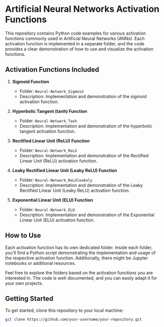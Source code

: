 # Artificial Neural Networks Activation Functions

This repository contains Python code examples for various activation functions commonly used in Artificial Neural Networks (ANNs). Each activation function is implemented in a separate folder, and the code provides a clear demonstration of how to use and visualize the activation functions.

## Activation Functions Included

1. **Sigmoid Function**
   - Folder: `Neural-Network_Sigmoid`
   - Description: Implementation and demonstration of the sigmoid activation function.

2. **Hyperbolic Tangent (tanh) Function**
   - Folder: `Neural-Network_Tanh`
   - Description: Implementation and demonstration of the hyperbolic tangent activation function.

3. **Rectified Linear Unit (ReLU) Function**
   - Folder: `Neural-Network_ReLU`
   - Description: Implementation and demonstration of the Rectified Linear Unit (ReLU) activation function.

4. **Leaky Rectified Linear Unit (Leaky ReLU) Function**
   - Folder: `Neural-Network_ReLUleakely`
   - Description: Implementation and demonstration of the Leaky Rectified Linear Unit (Leaky ReLU) activation function.

5. **Exponential Linear Unit (ELU) Function**
   - Folder: `Neural-Network_ELU`
   - Description: Implementation and demonstration of the Exponential Linear Unit (ELU) activation function.

## How to Use

Each activation function has its own dedicated folder. Inside each folder, you'll find a Python script demonstrating the implementation and usage of the respective activation function. Additionally, there might be Jupyter notebooks or additional resources.

Feel free to explore the folders based on the activation functions you are interested in. The code is well-documented, and you can easily adapt it for your own projects.

## Getting Started

To get started, clone this repository to your local machine:

```bash
git clone https://github.com/your-username/your-repository.git
